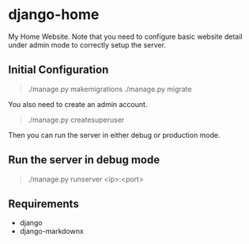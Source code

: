 # django-home
My Home Website. Note that you need to configure basic website detail under admin mode to correctly setup the server.

## Initial Configuration

> ./manage.py makemigrations
> ./manage.py migrate

You also need to create an admin account.

> ./manage.py createsuperuser

Then you can run the server in either debug or production mode.

## Run the server in debug mode

> ./manage.py runserver \<ip\>:\<port\>

## Requirements

- django
- django-markdownx
